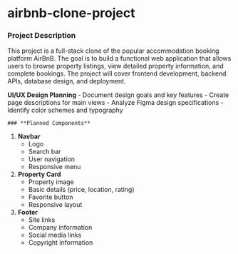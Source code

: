# airbnb-clone-project
### **Project Description**

This project is a full-stack clone of the popular accommodation booking platform AirBnB. The goal is to build a functional web application that allows users to browse property listings, view detailed property information, and complete bookings. The project will cover frontend development, backend APIs, database design, and deployment.

 **UI/UX Design Planning**
    - Document design goals and key features
    - Create page descriptions for main views
    - Analyze Figma design specifications
    - Identify color schemes and typography

    ### **Planned Components**
1. **Navbar**
    - Logo
    - Search bar
    - User navigation
    - Responsive menu
2. **Property Card**
    - Property image
    - Basic details (price, location, rating)
    - Favorite button
    - Responsive layout
3. **Footer**
    - Site links
    - Company information
    - Social media links
    - Copyright information

